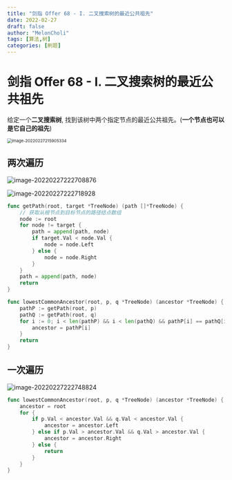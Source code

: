 ```yaml
---
title: "剑指 Offer 68 - I. 二叉搜索树的最近公共祖先"
date: 2022-02-27
draft: false
author: "MelonCholi"
tags: [算法,树]
categories: [刷题]
---
```


# 剑指 Offer 68 - I. 二叉搜索树的最近公共祖先

给定一个**二叉搜索树**, 找到该树中两个指定节点的最近公共祖先。(**一个节点也可以是它自己的祖先**)

<img src="https://markdown-1303167219.cos.ap-shanghai.myqcloud.com/image-20220227215905334.png" alt="image-20220227215905334" style="zoom:67%;" />

## 两次遍历

![image-20220227222708876](https://markdown-1303167219.cos.ap-shanghai.myqcloud.com/image-20220227222708876.png)

![image-20220227222718928](https://markdown-1303167219.cos.ap-shanghai.myqcloud.com/image-20220227222718928.png)

```go
func getPath(root, target *TreeNode) (path []*TreeNode) {
    // 获取从根节点到目标节点的路径结点数组
    node := root
    for node != target {
        path = append(path, node)
        if target.Val < node.Val {
            node = node.Left
        } else {
            node = node.Right
        }
    }
    path = append(path, node)
    return
}

func lowestCommonAncestor(root, p, q *TreeNode) (ancestor *TreeNode) {
    pathP := getPath(root, p)
    pathQ := getPath(root, q)
    for i := 0; i < len(pathP) && i < len(pathQ) && pathP[i] == pathQ[i]; i++ {
        ancestor = pathP[i]
    }
    return
}
```

## 一次遍历

![image-20220227222748824](https://markdown-1303167219.cos.ap-shanghai.myqcloud.com/image-20220227222748824.png)

```go
func lowestCommonAncestor(root, p, q *TreeNode) (ancestor *TreeNode) {
    ancestor = root
    for {
        if p.Val < ancestor.Val && q.Val < ancestor.Val {
            ancestor = ancestor.Left
        } else if p.Val > ancestor.Val && q.Val > ancestor.Val {
            ancestor = ancestor.Right
        } else {
            return
        }
    }
}
```

